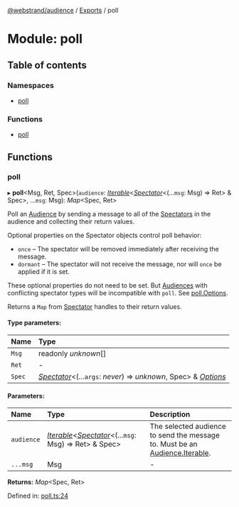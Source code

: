 [@webstrand/audience](../README.md) / [Exports](../modules.md) / poll

# Module: poll

## Table of contents

### Namespaces

- [poll](poll.poll-1.md)

### Functions

- [poll](poll.md#poll)

## Functions

### poll

▸ **poll**<Msg, Ret, Spec\>(`audience`: [*Iterable*](../interfaces/index.audience.iterable.md)<[*Spectator*](../interfaces/index.spectator.md)<(...`msg`: Msg) => Ret\> & Spec\>, ...`msg`: Msg): *Map*<Spec, Ret\>

Poll an [Audience](index.md#audience) by sending a message to all of the
[Spectators](../interfaces/index.spectator.md) in the audience and collecting their return values.

Optional properties on the Spectator objects control poll behavior:

- `once` – The spectator will be removed immediately after receiving the
  message.
- `dormant` – The spectator will not receive the message, nor will `once` be
  applied if it is set.

These optional properties do not need to be set. But [Audiences](index.md#audience)
with conflicting spectator types will be incompatible with `poll`. See
[poll.Options](../interfaces/poll.poll-1.options.md).

Returns a `Map` from [Spectator](../interfaces/index.spectator.md) handles to their return values.

#### Type parameters:

Name | Type |
:------ | :------ |
`Msg` | readonly *unknown*[] |
`Ret` | - |
`Spec` | [*Spectator*](../interfaces/index.spectator.md)<(...`args`: *never*) => *unknown*, Spec\> & [*Options*](../interfaces/poll.poll-1.options.md) |

#### Parameters:

Name | Type | Description |
:------ | :------ | :------ |
`audience` | [*Iterable*](../interfaces/index.audience.iterable.md)<[*Spectator*](../interfaces/index.spectator.md)<(...`msg`: Msg) => Ret\> & Spec\> | The selected audience to send the message to. Must be an [Audience.Iterable](../interfaces/index.audience.iterable.md).   |
`...msg` | Msg | - |

**Returns:** *Map*<Spec, Ret\>

Defined in: [poll.ts:24](https://github.com/webstrand/audience/blob/942ad64/src/poll.ts#L24)
